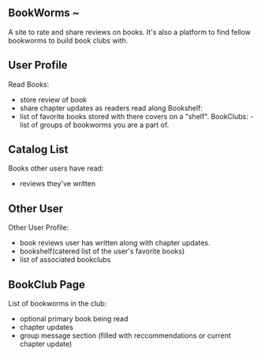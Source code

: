 ## BookWorms ~
A site to rate and share reviews on books. It's also a platform to find fellow bookworms to build book clubs with.

## User Profile
Read Books:
- store review of book
- share chapter updates as readers read along
Bookshelf:
- list of favorite books stored with there covers on a "shelf". 
BookClubs:
-list of groups of bookworms you are a part of.

## Catalog List
Books other users have read:
- reviews they've written

## Other User
Other User Profile:
- book reviews user has written along with chapter updates.
- bookshelf(catered list of the user's favorite books)
- list of associated bookclubs

## BookClub Page
List of bookworms in the club:
- optional primary book being read 
- chapter updates 
- group message section (filled with reccommendations or current chapter update)